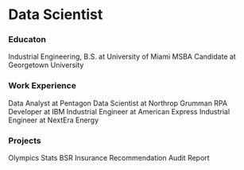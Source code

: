 # Data Scientist
### Educaton 
Industrial Engineering, B.S. at University of Miami 
MSBA Candidate at Georgetown University  
### Work Experience
Data Analyst at Pentagon 
Data Scientist at Northrop Grumman 
RPA Developer at IBM 
Industrial Engineer at American Express
Industrial Engineer at NextEra Energy 

### Projects
Olympics Stats
BSR Insurance Recommendation 
Audit Report 
